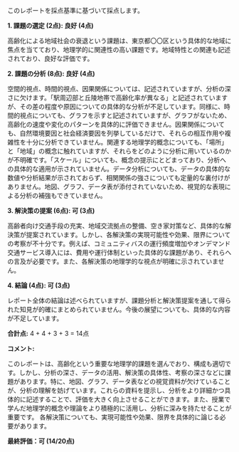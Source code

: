 このレポートを採点基準に基づいて採点します。

**1. 課題の選定 (2点): 良好 (4点)**

高齢化による地域社会の衰退という課題は、東京都〇〇区という具体的な地域に焦点を当てており、地理学的に関連性の高い課題です。地域特性との関連も記述されており、良好な評価です。


**2. 課題の分析 (8点): 良好 (4点)**

空間的視点、時間的視点、因果関係については、記述されていますが、分析の深さに欠けます。「駅周辺部と丘陵地帯で高齢化率が異なる」と記述されていますが、その差の程度や原因についての具体的な分析が不足しています。同様に、時間的視点についても、グラフを示すと記述されていますが、グラフがないため、高齢化の速度や変化のパターンを具体的に評価できません。因果関係についても、自然環境要因と社会経済要因を列挙しているだけで、それらの相互作用や複雑性を十分に分析できていません。関連する地理学的概念についても、「場所」と「地域」の概念に触れていますが、それらをどのように分析に用いているのかが不明確です。「スケール」についても、概念の提示にとどまっており、分析への具体的な適用が示されていません。データ分析についても、データの具体的な数値や分析結果が示されておらず、相関関係の強さについても定量的な裏付けがありません。地図、グラフ、データ表が添付されていないため、視覚的な表現による分析の補強もできていません。


**3. 解決策の提案 (6点): 可 (3点)**

高齢者向け交通手段の充実、地域交流拠点の整備、空き家対策など、具体的な解決策が提案されています。しかし、各解決策の実現可能性や効果、限界についての考察が不十分です。例えば、コミュニティバスの運行頻度増加やオンデマンド交通サービス導入には、費用や運行体制といった具体的な課題があり、それらへの言及が必要です。また、各解決策の地理学的な視点が明確に示されていません。


**4. 結論 (4点): 可 (3点)**

レポート全体の結論は述べられていますが、課題分析と解決策提案を通して得られた知見が的確にまとめられていません。今後の展望についても、具体的な内容が不足しています。


**合計点:** 4 + 4 + 3 + 3 = 14点


**コメント:**

このレポートは、高齢化という重要な地理学的課題を選んでおり、構成も適切です。しかし、分析の深さ、データの活用、解決策の具体性、考察の深さなどに課題があります。特に、地図、グラフ、データ表などの視覚資料が欠けていることが、分析の理解を妨げています。これらの資料を提示し、分析をより詳細かつ具体的に記述することで、評価を大きく向上させることができます。また、授業で学んだ地理学的概念や理論をより積極的に活用し、分析に深みを持たせることが重要です。  各解決策についても、実現可能性や効果、限界を具体的に論じる必要があります。


**最終評価：可 (14/20点)**
